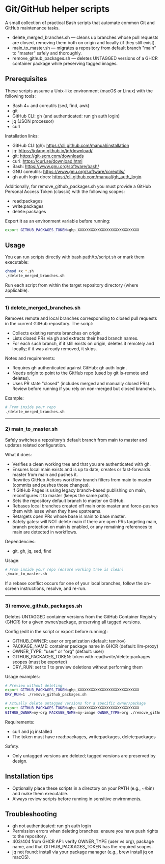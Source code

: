 # Git/GitHub helper scripts

A small collection of practical Bash scripts that automate common Git and GitHub maintenance tasks.

- delete_merged_branches.sh — cleans up branches whose pull requests are closed, removing them both on origin and locally (if they still exist).
- main_to_master.sh — migrates a repository from default branch "main" to "master" safely and thoroughly.
- remove_github_packages.sh — deletes UNTAGGED versions of a GHCR container package while preserving tagged images.

## Prerequisites
These scripts assume a Unix-like environment (macOS or Linux) with the following tools:

- Bash 4+ and coreutils (sed, find, awk)
- git
- GitHub CLI: gh (and authenticated: run gh auth login)
- jq (JSON processor)
- curl

Installation links:
- GitHub CLI (gh): https://cli.github.com/manual/installation
- jq: https://jqlang.github.io/jq/download/
- git: https://git-scm.com/downloads
- curl: https://curl.se/download.html
- Bash: https://www.gnu.org/software/bash/
- GNU coreutils: https://www.gnu.org/software/coreutils/
- gh auth login docs: https://cli.github.com/manual/gh_auth_login

Additionally, for remove_github_packages.sh you must provide a GitHub Personal Access Token (classic) with the following scopes:
- read:packages
- write:packages
- delete:packages

Export it as an environment variable before running:

```bash
export GITHUB_PACKAGES_TOKEN=ghp_XXXXXXXXXXXXXXXXXXXXXXXXXXXX
```

## Usage
You can run scripts directly with bash path/to/script.sh or mark them executable:

```bash
chmod +x *.sh
./delete_merged_branches.sh
```

Run each script from within the target repository directory (where applicable).

---

### 1) delete_merged_branches.sh
Removes remote and local branches corresponding to closed pull requests in the current GitHub repository. The script:
- Collects existing remote branches on origin.
- Lists closed PRs via gh and extracts their head branch names.
- For each such branch, if it still exists on origin, deletes it remotely and locally; if it was already removed, it skips.

Notes and requirements:
- Requires gh authenticated against GitHub: gh auth login.
- Needs origin to point to the GitHub repo (used by git ls-remote and deletes).
- Uses PR state "closed" (includes merged and manually closed PRs). Review before running if you rely on non-merged but closed branches.

Example:
```bash
# From inside your repo
./delete_merged_branches.sh
```

---

### 2) main_to_master.sh
Safely switches a repository’s default branch from main to master and updates related configuration.

What it does:
- Verifies a clean working tree and that you are authenticated with gh.
- Ensures local main exists and is up to date; creates or fast-forwards master from main and pushes it.
- Rewrites GitHub Actions workflow branch filters from main to master (commits and pushes those changes).
- If GitHub Pages is using legacy branch-based publishing on main, reconfigures it to master (keeps the same path).
- Sets the repository default branch to master on GitHub.
- Rebases local branches created off main onto master and force-pushes them with lease when they have upstreams.
- Retargets open PRs whose base is main to base master.
- Safety gates: will NOT delete main if there are open PRs targeting main, branch protection on main is enabled, or any remaining references to main are detected in workflows.

Dependencies:
- git, gh, jq, sed, find

Usage:
```bash
# From inside your repo (ensure working tree is clean)
./main_to_master.sh
```
If a rebase conflict occurs for one of your local branches, follow the on-screen instructions, resolve, and re-run.

---

### 3) remove_github_packages.sh
Deletes UNTAGGED container versions from the GitHub Container Registry (GHCR) for a given owner/package, preserving all tagged versions.

Config (edit in the script or export before running):
- GITHUB_OWNER: user or organization (default: temirov)
- PACKAGE_NAME: container package name in GHCR (default: llm-proxy)
- OWNER_TYPE: "user" or "org" (default: user)
- GITHUB_PACKAGES_TOKEN: token with read/write/delete:packages scopes (must be exported)
- DRY_RUN: set to 1 to preview deletions without performing them

Usage examples:
```bash
# Preview without deleting
export GITHUB_PACKAGES_TOKEN=ghp_XXXXXXXXXXXXXXXXXXXXXXXXXXXX
DRY_RUN=1 ./remove_github_packages.sh

# Actually delete untagged versions for a specific owner/package
export GITHUB_PACKAGES_TOKEN=ghp_XXXXXXXXXXXXXXXXXXXXXXXXXXXX
GITHUB_OWNER=my-org PACKAGE_NAME=my-image OWNER_TYPE=org ./remove_github_packages.sh
```

Requirements:
- curl and jq installed
- The token must have read:packages, write:packages, delete:packages

Safety:
- Only untagged versions are deleted; tagged versions are preserved by design.

## Installation tips
- Optionally place these scripts in a directory on your PATH (e.g., ~/bin) and make them executable.
- Always review scripts before running in sensitive environments.

## Troubleshooting
- gh not authenticated: run gh auth login
- Permission errors when deleting branches: ensure you have push rights to the repository.
- 403/404 from GHCR API: verify OWNER_TYPE (user vs org), package name, and that GITHUB_PACKAGES_TOKEN has the required scopes.
- jq not found: install via your package manager (e.g., brew install jq on macOS).
